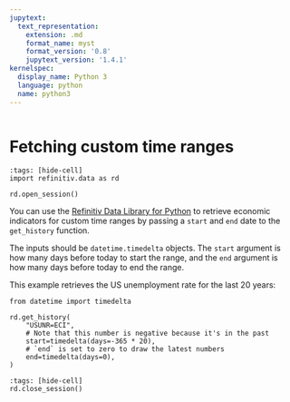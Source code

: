 ```yaml
---
jupytext:
  text_representation:
    extension: .md
    format_name: myst
    format_version: '0.8'
    jupytext_version: '1.4.1'
kernelspec:
  display_name: Python 3
  language: python
  name: python3
---
```

```{include} _templates/nav.html
```

# Fetching custom time ranges

```{code-cell}
:tags: [hide-cell]
import refinitiv.data as rd

rd.open_session()
```

You can use the [Refinitiv Data Library for Python](https://pypi.org/project/refinitiv-data/) to retrieve economic indicators for custom time ranges by passing a `start` and `end` date to the `get_history` function.

The inputs should be `datetime.timedelta` objects. The `start` argument is how many days before today to start the range, and the `end` argument is how many days before today to end the range.

This example retrieves the US unemployment rate for the last 20 years:

```{code-cell}
from datetime import timedelta

rd.get_history(
    "USUNR=ECI",
    # Note that this number is negative because it's in the past
    start=timedelta(days=-365 * 20),
    # `end` is set to zero to draw the latest numbers
    end=timedelta(days=0),
)
```

```{code-cell}
:tags: [hide-cell]
rd.close_session()
```
